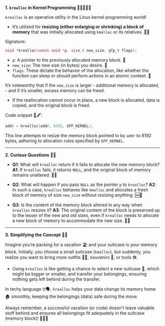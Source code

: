  **1. `krealloc` in Kernel Programming** 🕵️‍♂️🧠📘🚀

`krealloc` is an operative utility in the Linux kernel programming world! 

- It’s utilized for **resizing (either enlarging or shrinking) a block of memory** that was initially allocated using `kmalloc` or its relatives. 🔄🌐

Signature:
```c
void *krealloc(const void *p, size_t new_size, gfp_t flags);
```
- `p`: A pointer to the previously allocated memory block. 🌟
- `new_size`: The new size (in bytes) you desire. 📐
- `flags`: These dictate the behavior of the allocation, like whether the function can sleep or should perform actions in an atomic context. 🚩

It’s noteworthy that if the `new_size` is larger
    - additional memory is allocated, 
    - and if it’s smaller, excess memory can be freed.

-   If the reallocation cannot occur in place, a new block is allocated, data is copied, and the original block is freed.

Code snippet 📜🖋️:
```c
addr = krealloc(addr, 8192, GFP_KERNEL);
```
This line attempts to resize the memory block pointed to by `addr` to 8192 bytes, adhering to allocation rules specified by `GFP_KERNEL`.

---

**2. Curious Questions** 🧐💭

- **Q1**: What will `krealloc` return if it fails to allocate the new memory block?
  **A1**: If `krealloc` fails, it returns `NULL`, and the original block of memory remains unaltered. 🚫🔄

- **Q2**: What will happen if you pass `NULL` as the pointer `p` to `krealloc`?
  **A2**: In such a case, `krealloc` behaves like `kmalloc` and allocates a fresh block of memory of size `new_size` without resizing anything. 🆕💾

- **Q3**: Is the content of the memory block altered in any way when `krealloc` resizes it?
  **A3**: The original content of the block is preserved up to the lesser of the new and old sizes, even if `krealloc` needs to allocate a new block of memory to accommodate the new size. 🔄🔐

---

**3. Simplifying the Concept** 🎈💡

Imagine you’re packing for a vacation 🏖️ and your suitcase is your memory block. Initially, you choose a small suitcase (`kmalloc`), but suddenly, you realize you want to bring more outfits 👗👔, souvenirs 🎁, or tools 🛠️.

- Using `krealloc` is like getting a chance to select a new suitcase 🛄, which might be bigger or smaller, and transfer your belongings, ensuring nothing gets left behind during the transfer.
  
In techy language 🤓🗣️, `krealloc` helps your data change its memory home 🏠 smoothly, keeping the belongings (data) safe during the move.

Always remember, a successful vacation (or code) doesn't leave valuable stuff behind and ensures all belongings fit adequately in the suitcase (memory block)! 🧳🚙💨
